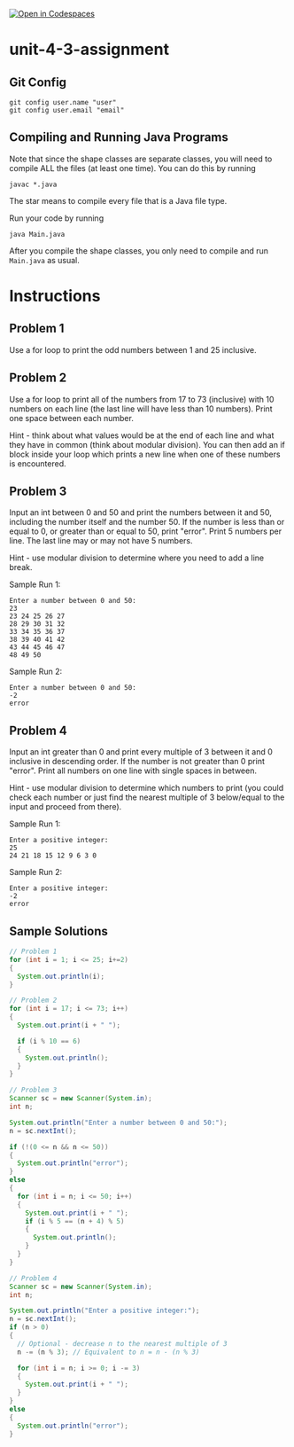 [![Open in Codespaces](https://classroom.github.com/assets/launch-codespace-2972f46106e565e64193e422d61a12cf1da4916b45550586e14ef0a7c637dd04.svg)](https://classroom.github.com/open-in-codespaces?assignment_repo_id=17569538)
# unit-4-3-assignment

## Git Config
```
git config user.name "user"
git config user.email "email"
```

## Compiling and Running Java Programs
Note that since the shape classes are separate classes, you will need to compile ALL the files (at least one time).  You can do this by running
```
javac *.java
```
The star means to compile every file that is a Java file type.

Run your code by running
```
java Main.java
```

After you compile the shape classes, you only need to compile and run `Main.java` as usual.

# Instructions  

## Problem 1
Use a for loop to print the odd numbers between 1 and 25 inclusive.

## Problem 2
Use a for loop to print all of the numbers from 17 to 73 (inclusive) with 10 numbers on each line (the last line will have less than 10 numbers). Print one space between each number.

Hint - think about what values would be at the end of each line and what they have in common (think about modular division). You can then add an if block inside your loop which prints a new line when one of these numbers is encountered.

## Problem 3
Input an int between 0 and 50 and print the numbers between it and 50, including the number itself and the number 50. If the number is less than or equal to 0, or greater than or equal to 50, print "error". Print 5 numbers per line. The last line may or may not have 5 numbers.

Hint - use modular division to determine where you need to add a line break.

Sample Run 1:
```
Enter a number between 0 and 50:
23
23 24 25 26 27 
28 29 30 31 32 
33 34 35 36 37 
38 39 40 41 42 
43 44 45 46 47 
48 49 50
```
Sample Run 2:
```
Enter a number between 0 and 50:
-2
error
```

## Problem 4
Input an int greater than 0 and print every multiple of 3 between it and 0 inclusive in descending order. If the number is not greater than 0 print "error". Print all numbers on one line with single spaces in between.

Hint - use modular division to determine which numbers to print (you could check each number or just find the nearest multiple of 3 below/equal to the input and proceed from there).

Sample Run 1:
```
Enter a positive integer:
25
24 21 18 15 12 9 6 3 0 
```
Sample Run 2:
```
Enter a positive integer:
-2
error
```

## Sample Solutions
```java
// Problem 1
for (int i = 1; i <= 25; i+=2)
{
  System.out.println(i);
}

// Problem 2
for (int i = 17; i <= 73; i++)
{
  System.out.print(i + " ");

  if (i % 10 == 6)
  {
    System.out.println();
  }
}

// Problem 3
Scanner sc = new Scanner(System.in);
int n;

System.out.println("Enter a number between 0 and 50:");
n = sc.nextInt();

if (!(0 <= n && n <= 50))
{
  System.out.println("error");
}
else
{
  for (int i = n; i <= 50; i++)
  {
    System.out.print(i + " ");
    if (i % 5 == (n + 4) % 5)
    {
      System.out.println();
    }
  }
}

// Problem 4
Scanner sc = new Scanner(System.in);
int n;

System.out.println("Enter a positive integer:");
n = sc.nextInt();
if (n > 0)
{
  // Optional - decrease n to the nearest multiple of 3
  n -= (n % 3);	// Equivalent to n = n - (n % 3)

  for (int i = n; i >= 0; i -= 3)
  {
    System.out.print(i + " ");
  }
}
else
{
  System.out.println("error");
}
```
